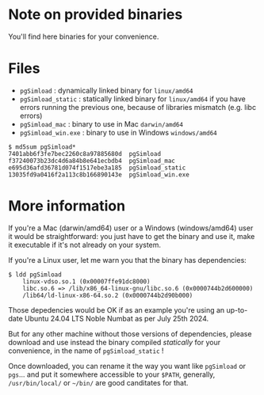 # Note on provided binaries 

You'll find here binaries for your convenience.

# Files

  - `pgSimload` : dynamically linked binary for `linux/amd64`
  - `pgSimload_static` : statically linked binary for `linux/amd64` if you
    have errors running the previous one, because of libraries mismatch (e.g.
    libc errors)
  - `pgSimload_mac` : binary to use in Mac `darwin/amd64`
  - `pgSimload_win.exe` : binary to use in Windows  `windows/amd64`

```
$ md5sum pgSimload*
7401abb6f3fe7bec2260c8a97885680d  pgSimload
f37240073b23dc4d6a84b8e641ecbdb4  pgSimload_mac
e695d36afd36781d074f1517ebe3a185  pgSimload_static
13035fd9a0416f2a113c8b166890143e  pgSimload_win.exe
```

# More information

If you're a Mac (darwin/amd64) user or a Windows (windows/amd64) user it would
be straightforward: you just have to get the binary and use it, make it
executable if it's not already on your system.

If you're a Linux user, let me warn you that the binary has dependencies:
 
```
$ ldd pgSimload
	linux-vdso.so.1 (0x00007ffe91dc8000)
	libc.so.6 => /lib/x86_64-linux-gnu/libc.so.6 (0x0000744b2d600000)
	/lib64/ld-linux-x86-64.so.2 (0x0000744b2d90b000)
```

Those depedencies would be OK if as an example you're using an up-to-date
Ubuntu 24.04 LTS Noble Numbat as per July 25th 2024.

But for any other machine without those versions of dependencies, please
download and use instead the binary compiled *statically* for your convenience,
in the name of `pgSimload_static` !

Once downloaded, you can rename it the way you want like `pgSimload` or
`pgs`... and put it somewhere accessible to your `$PATH`, generally,
`/usr/bin/local/` or `~/bin/` are good canditates for that.
